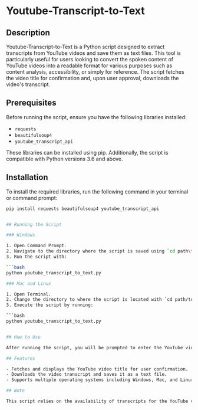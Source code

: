 # Youtube-Transcript-to-Text

## Description

<p>Youtube-Transcript-to-Text is a Python script designed to extract transcripts from YouTube videos and save them as text files. This tool is particularly useful for users looking to convert the spoken content of YouTube videos into a readable format for various purposes such as content analysis, accessibility, or simply for reference. The script fetches the video title for confirmation and, upon user approval, downloads the video's transcript.</p>

## Prerequisites

Before running the script, ensure you have the following libraries installed:

- `requests`
- `beautifulsoup4`
- `youtube_transcript_api`

These libraries can be installed using pip. Additionally, the script is compatible with Python versions 3.6 and above.

## Installation

To install the required libraries, run the following command in your terminal or command prompt:

```bash
pip install requests beautifulsoup4 youtube_transcript_api


## Running the Script

### Windows

1. Open Command Prompt.
2. Navigate to the directory where the script is saved using `cd path\to\your\script`.
3. Run the script with:

```bash
python youtube_transcript_to_text.py

### Mac and Linux

1. Open Terminal.
2. Change the directory to where the script is located with `cd path/to/your/script`.
3. Execute the script by running:

```bash
python youtube_transcript_to_text.py


## How to Use

After running the script, you will be prompted to enter the YouTube video URL. Once entered, the script will fetch and display the video title for confirmation. Respond with 'Y' (yes) if the title matches the video you intend to download the transcript for. The script will then proceed to download the transcript and save it as a text file named `{video_id}_transcript.txt` in the same directory as the script. If the video title does not match, respond with 'N' (no) to exit the script.

## Features

- Fetches and displays the YouTube video title for user confirmation.
- Downloads the video transcript and saves it as a text file.
- Supports multiple operating systems including Windows, Mac, and Linux.

## Note

This script relies on the availability of transcripts for the YouTube videos. Some videos may not have transcripts available due to various reasons such as the video owner's settings or the lack of generated captions for the video.
